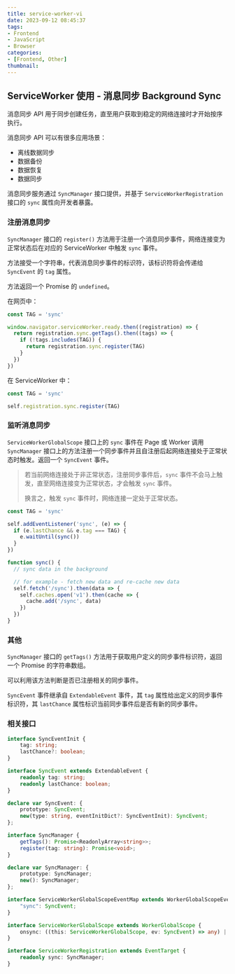 ```yaml
---
title: service-worker-vi
date: 2023-09-12 08:45:37
tags:
- Frontend
- JavaScript
- Browser
categories:
- [Frontend, Other]
thumbnail:
---
```


## ServiceWorker 使用 - 消息同步 Background Sync

消息同步 API 用于同步创建任务，直至用户获取到稳定的网络连接时才开始按序执行。

消息同步 API 可以有很多应用场景：

* 离线数据同步
* 数据备份
* 数据恢复
* 数据同步

消息同步服务通过 `SyncManager` 接口提供，并基于 `ServiceWorkerRegistration` 接口的 `sync` 属性向开发者暴露。

### 注册消息同步

`SyncManager` 接口的 `register()` 方法用于注册一个消息同步事件，网络连接变为正常状态后在对应的 ServiceWorker 中触发 `sync` 事件。

方法接受一个字符串，代表消息同步事件的标识符，该标识符将会传递给 `SyncEvent` 的 `tag` 属性。

方法返回一个 Promise 的 `undefined`。

在网页中：

```js
const TAG = 'sync'

window.navigator.serviceWorker.ready.then((registration) => {
  return registration.sync.getTags().then((tags) => {
    if (!tags.includes(TAG)) {
      return registration.sync.register(TAG)
    }
  })
})
```

在 ServiceWorker 中：

```js
const TAG = 'sync'

self.registration.sync.register(TAG)
```

### 监听消息同步

`ServiceWorkerGlobalScope` 接口上的 `sync` 事件在 Page 或 Worker 调用 `SyncManager` 接口上的方法注册一个同步事件并且自注册后起网络连接处于正常状态时触发。返回一个 `SyncEvent` 事件。

> 若当前网络连接处于非正常状态，注册同步事件后，`sync` 事件不会马上触发，直至网络连接变为正常状态，才会触发 `sync` 事件。
>
> 换言之，触发 `sync` 事件时，网络连接一定处于正常状态。

```js
const TAG = 'sync'

self.addEventListener('sync', (e) => {
  if (e.lastChance && e.tag === TAG) {
    e.waitUntil(sync())
  }
})

function sync() {
  // sync data in the background

  // for example - fetch new data and re-cache new data
  self.fetch('/sync').then(data => {
    self.caches.open('v1').then(cache => {
      cache.add('/sync', data)
    })
  })
}
```

### 其他

`SyncManager` 接口的 `getTags()` 方法用于获取用户定义的同步事件标识符，返回一个 Promise 的字符串数组。

可以利用该方法判断是否已注册相关的同步事件。

`SyncEvent` 事件继承自 `ExtendableEvent` 事件，其 `tag` 属性给出定义的同步事件标识符，其 `lastChance` 属性标识当前同步事件后是否有新的同步事件。

### 相关接口

```ts
interface SyncEventInit {
    tag: string;
    lastChance?: boolean;
}

interface SyncEvent extends ExtendableEvent {
    readonly tag: string;
    readonly lastChance: boolean;
}

declare var SyncEvent: {
    prototype: SyncEvent;
    new(type: string, eventInitDict?: SyncEventInit): SyncEvent;
};

interface SyncManager {
    getTags(): Promise<ReadonlyArray<string>>;
    register(tag: string): Promise<void>;
}

declare var SyncManager: {
    prototype: SyncManager;
    new(): SyncManager;
};

interface ServiceWorkerGlobalScopeEventMap extends WorkerGlobalScopeEventMap {
    "sync": SyncEvent;
}

interface ServiceWorkerGlobalScope extends WorkerGlobalScope {
    onsync: ((this: ServiceWorkerGlobalScope, ev: SyncEvent) => any) | null;
}

interface ServiceWorkerRegistration extends EventTarget {
    readonly sync: SyncManager;
}
```
